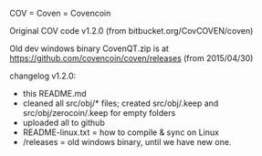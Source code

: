 COV = Coven = Covencoin 

Original COV code v1.2.0 (from bitbucket.org/CovCOVEN/coven)

Old dev windows binary CovenQT.zip is at https://github.com/covencoin/coven/releases (from 2015/04/30)

changelog v1.2.0:
* this README.md
* cleaned all src/obj/* files; created src/obj/.keep and src/obj/zerocoin/.keep for empty folders
* uploaded all to github
* README-linux.txt = how to compile & sync on Linux
* /releases = old windows binary, until we have new one.
